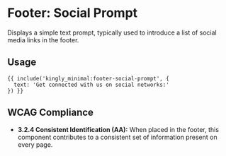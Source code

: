 # Footer: Social Prompt

Displays a simple text prompt, typically used to introduce a list of social
media links in the footer.

## Usage

```twig
{{ include('kingly_minimal:footer-social-prompt', {
  text: 'Get connected with us on social networks:'
}) }}
```

## WCAG Compliance

- **3.2.4 Consistent Identification (AA):** When placed in the footer, this
  component contributes to a consistent set of information present on every
  page.
